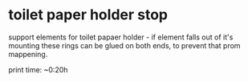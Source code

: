 toilet paper holder stop
===

support elements for toilet papaer holder - if element falls out of it's
mounting these rings can be glued on both ends, to prevent that prom mappening.

print time: ~0:20h
